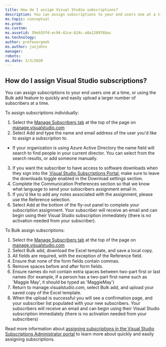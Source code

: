 ```yaml
---
title: How do I assign Visual Studio subscriptions?
description: You can assign subscriptions to your end users one at a time, or using the Bulk add feature to quickly and easily upload a larger...
ms.topic: conceptual
ms.prod: 
ms.custom: 
ms.assetid: 59eb35fd-ec94-41ce-b24c-a8a120976bac
ms.technology: 
author: profexorgeek
ms.author: jusjohns
manager: 
robots: 
ms.date: 3/3/2020
---
```


## How do I assign Visual Studio subscriptions?

You can assign subscriptions to your end users one at a time, or using the Bulk add feature to quickly and easily upload a larger number of subscribers at a time.

To assign subscriptions individually:

1. Select the [Manage Subscribers tab](https://manage.visualstudio.com/subscribers) at the top of the page on [manage.visualstudio.com](https://manage.visualstudio.com)
2. Select Add and type the name and email address of the user you'd like to assign a subscription to.
  - If your organization is using Azure Active Directory the name field will search to find people in your current director. You can select from the search results, or add someone manually.
3. If you want the subscriber to have access to software downloads when they sign into the [ Visual Studio Subscriptions Portal](https://my.visualstudio.com/), make sure to leave the downloads toggle enabled in the Download settings section.
4. Complete the Communication Preferences section so that we know what language to send your subscribers assignment email in.
5. If you'd like to add any notes associated with the assignment, please use the Reference selection.
6. Select Add at the bottom of the fly-out panel to complete your subscription assignment. Your subscriber will receive an email and can begin using their Visual Studio subscription immediately (there is no activation needed from your subscriber).

To Bulk assign subscriptions:

1. Select the [Manage Subscribers tab](https://manage.visualstudio.com/subscribers) at the top of the page on [manage.visualstudio.com](https://manage.visualstudio.com)
2. Select Bulk add, download the Excel template, and save a local copy.
3. All fields are required, with the exception of the Reference field.
  1. Ensure that none of the form fields contain commas.
  2. Remove spaces before and after form fields.
  3. Ensure names do not contain extra spaces between two-part first or last names (for example, if a person has a two-part first name such as \'Maggie May\', it should be typed as \'MaggieMay\')
4. Return to manage.visualstudio.com, select Bulk add, and upload your saved copy of the Excel template.
5. When the upload is successful you will see a confirmation page, and your subscriber list populated with your new subscribers. Your subscribers will receive an email and can begin using their Visual Studio subscription immediately (there is no activation needed from your subscribers)

Read more information about [assigning subscriptions in the Visual Studio Subscriptions Administrator portal](https://docs.microsoft.com/visualstudio/subscriptions/assign-license#individual-assignments) to learn more about quickly and easily assigning subscriptions.
